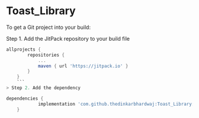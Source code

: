 # Toast_Library

To get a Git project into your build:

Step 1. Add the JitPack repository to your build file

```gradle
allprojects {
		repositories {
			...
			maven { url 'https://jitpack.io' }
		}
	}
	```
> Step 2. Add the dependency

dependencies {
	        implementation 'com.github.thedinkarbhardwaj:Toast_Library:Tag'
	}
